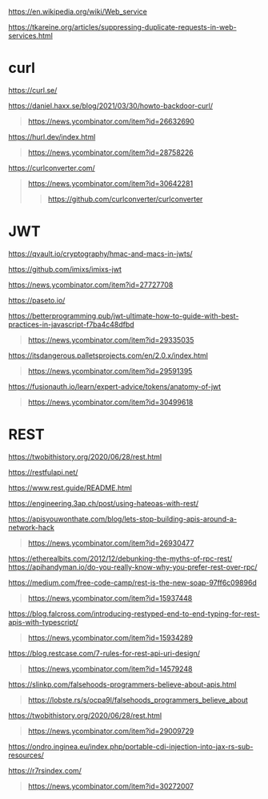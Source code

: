 https://en.wikipedia.org/wiki/Web_service

https://tkareine.org/articles/suppressing-duplicate-requests-in-web-services.html

# curl
https://curl.se/

https://daniel.haxx.se/blog/2021/03/30/howto-backdoor-curl/
> https://news.ycombinator.com/item?id=26632690

https://hurl.dev/index.html
> https://news.ycombinator.com/item?id=28758226

https://curlconverter.com/
> https://news.ycombinator.com/item?id=30642281
> > https://github.com/curlconverter/curlconverter

# JWT
https://qvault.io/cryptography/hmac-and-macs-in-jwts/

https://github.com/imixs/imixs-jwt

https://news.ycombinator.com/item?id=27727708

https://paseto.io/

https://betterprogramming.pub/jwt-ultimate-how-to-guide-with-best-practices-in-javascript-f7ba4c48dfbd
> https://news.ycombinator.com/item?id=29335035

https://itsdangerous.palletsprojects.com/en/2.0.x/index.html
> https://news.ycombinator.com/item?id=29591395

https://fusionauth.io/learn/expert-advice/tokens/anatomy-of-jwt
> https://news.ycombinator.com/item?id=30499618

# REST
https://twobithistory.org/2020/06/28/rest.html

https://restfulapi.net/

https://www.rest.guide/README.html

https://engineering.3ap.ch/post/using-hateoas-with-rest/

https://apisyouwonthate.com/blog/lets-stop-building-apis-around-a-network-hack
> https://news.ycombinator.com/item?id=26930477

https://etherealbits.com/2012/12/debunking-the-myths-of-rpc-rest/
https://apihandyman.io/do-you-really-know-why-you-prefer-rest-over-rpc/

https://medium.com/free-code-camp/rest-is-the-new-soap-97ff6c09896d
> https://news.ycombinator.com/item?id=15937448

https://blog.falcross.com/introducing-restyped-end-to-end-typing-for-rest-apis-with-typescript/
> https://news.ycombinator.com/item?id=15934289

https://blog.restcase.com/7-rules-for-rest-api-uri-design/
> https://news.ycombinator.com/item?id=14579248

https://slinkp.com/falsehoods-programmers-believe-about-apis.html
> https://lobste.rs/s/ocpa9l/falsehoods_programmers_believe_about

https://twobithistory.org/2020/06/28/rest.html
> https://news.ycombinator.com/item?id=29009729

https://ondro.inginea.eu/index.php/portable-cdi-injection-into-jax-rs-sub-resources/

https://r7rsindex.com/
> https://news.ycombinator.com/item?id=30272007